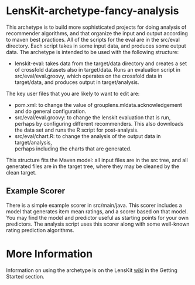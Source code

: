 # LensKit-archetype-fancy-analysis

This archetype is to build more sophisticated projects for doing
analysis of recommender algorithms, and that organize the input and
output according to maven best practices.  All of the scripts for the
eval are in the src/eval directory.  Each script takes in some input
data, and produces some output data.  The archetype is intended to be
used with the following structure:

* lenskit-eval: takes data from the target/data directory and creates
  a set of crossfold datasets also in target/data.  Runs an evaluation
  script in src/eval/eval.groovy, which operates on the crossfold data
  in target/data, and produces output in target/analysis.

The key user files that you are likely to want to edit are:
* pom.xml: to change the value of grouplens.mldata.acknowledgement and
  do general configuration.
* src/eval/eval.groovy: to change the lenskit evaluation that is run,
  perhaps by configuring different recommenders.  This also downloads the
  data set and runs the R script for post-analysis.
* src/eval/chart.R: to change the analysis of the output data in target/analysis,  
  perhaps including the charts that are generated.

This structure fits the Maven model: all input files are in the src
tree, and all generated files are in the target tree, where they may
be cleaned by the clean target.

## Example Scorer

There is a simple example scorer in src/main/java.  This scorer
includes a model that generates item mean ratings, and a scorer based on
that model.  You may find the model and predictor useful as starting
points for your own predictors.  The analysis script uses this
scorer along with some well-known rating prediction algorithms.

# More Information

Information on using the archetype is on the LensKit [wiki][] in the Getting Started section.

[wiki]: http://bitbucket.org/grouplens/lenskit/wiki/
